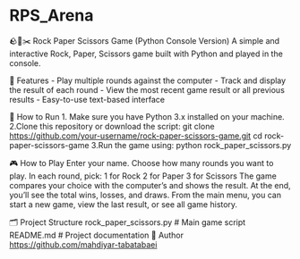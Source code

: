 # RPS_Arena
🪨📄✂️ Rock Paper Scissors Game (Python Console Version)
A simple and interactive Rock, Paper, Scissors game built with Python and played in the console.

📌 Features
	- Play multiple rounds against the computer
	- Track and display the result of each round
	- View the most recent game result or all previous results
	- Easy-to-use text-based interface

🚀 How to Run
	1. Make sure you have Python 3.x installed on your machine.
	2.Clone this repository or download the script:
		git clone https://github.com/your-username/rock-paper-scissors-game.git
		cd rock-paper-scissors-game
	3.Run the game using:
		python rock_paper_scissors.py

🎮 How to Play
	Enter your name.
	Choose how many rounds you want to play.
	In each round, pick:
		1 for Rock
		2 for Paper
		3 for Scissors
	The game compares your choice with the computer’s and shows the result.
	At the end, you’ll see the total wins, losses, and draws.
	From the main menu, you can start a new game, view the last result, or see all game history.

🗂️ Project Structure
	rock_paper_scissors.py     # Main game script
	README.md                  # Project documentation
👤 Author
	https://github.com/mahdiyar-tabatabaei
